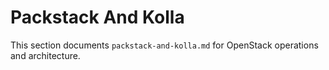 # Packstack And Kolla

This section documents `packstack-and-kolla.md` for OpenStack operations and architecture.